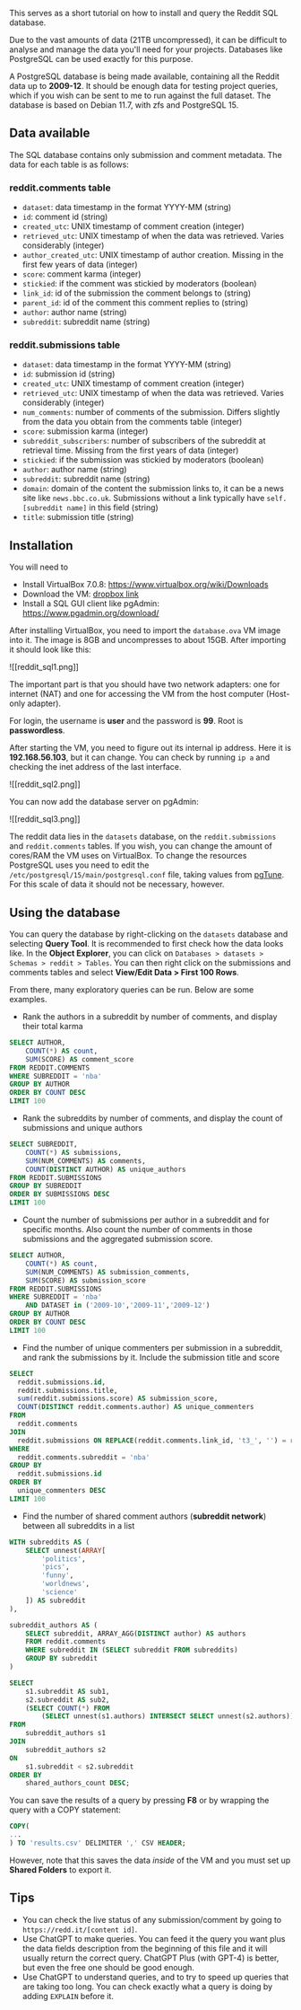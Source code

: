 
This serves as a short tutorial on how to install and query the Reddit SQL database. 

Due to the vast amounts of data (21TB uncompressed), it can be difficult to analyse and manage the data you'll need for your projects. Databases like PostgreSQL can be used exactly for this purpose. 

A PostgreSQL database is being made available, containing all the Reddit data up to **2009-12**. It should be enough data for testing project queries, which if you wish can be sent to me to run against the full dataset. The database is based on Debian 11.7, with zfs and PostgreSQL 15. 

## Data available

The SQL database contains only submission and comment metadata. The data for each table is as follows:

### reddit.comments  table
- `dataset`: data timestamp in the format YYYY-MM (string)
- `id`: comment id (string)
- `created_utc`: UNIX timestamp of comment creation (integer)
- `retrieved_utc`: UNIX timestamp of when the data was retrieved. Varies considerably (integer)
- `author_created_utc`: UNIX timestamp of author creation. Missing in the first few years of data (integer)
- `score`: comment karma (integer)
- `stickied`: if the comment was stickied by moderators (boolean)
- `link_id`: id of the submission the comment belongs to (string)
- `parent_id`: id of the comment this comment replies to (string)
- `author`: author name (string)
- `subreddit`: subreddit name (string)

### reddit.submissions table
- `dataset`: data timestamp in the format YYYY-MM (string)
- `id`: submission id (string)
- `created_utc`: UNIX timestamp of comment creation (integer)
- `retrieved_utc`: UNIX timestamp of when the data was retrieved. Varies considerably (integer)
- `num_comments`: number of comments of the submission. Differs slightly from the data you obtain from the comments table (integer)
- `score`: submission karma (integer)
- `subreddit_subscribers`: number of subscribers of the subreddit at retrieval time. Missing from the first years of data (integer)
- `stickied`: if the submission was stickied by moderators (boolean)
- `author`: author name (string)
- `subreddit`: subreddit name (string)
- `domain`: domain of the content the submission links to, it can be a news site like `news.bbc.co.uk`. Submissions without a link typically have `self.[subreddit name]` in this field (string)
- `title`: submission title (string)

## Installation

You will need to

- Install VirtualBox 7.0.8: https://www.virtualbox.org/wiki/Downloads
- Download the VM: [dropbox link](https://www.dropbox.com/s/4dxcpctzprtz99i/database.ova?dl=0)
- Install a SQL GUI client like pgAdmin: https://www.pgadmin.org/download/ 

After installing VirtualBox, you need to import the `database.ova` VM image into it. The image is 8GB and uncompresses to about 15GB.  After importing it should look like this:

![[reddit_sql1.png]]

The important part is that you should have two network adapters: one for internet (NAT) and one for accessing the VM from the host computer (Host-only adapter). 

For login, the username is **user** and the password is **99**. Root is **passwordless**. 

After starting the VM, you need to figure out its internal ip address. Here it is **192.168.56.103**, but it can change. You can check by running `ip a` and checking the inet address of the last interface. 

![[reddit_sql2.png]]

You can now add the database server on pgAdmin: 

![[reddit_sql3.png]]

The reddit data lies in the `datasets` database, on the `reddit.submissions` and `reddit.comments` tables. If you wish, you can change the amount of cores/RAM the VM uses on VirtualBox. To change the resources PostgreSQL uses you need to edit the `/etc/postgresql/15/main/postgresql.conf` file, taking values from [pgTune](https://pgtune.leopard.in.ua/). For this scale of data it should not be necessary, however.

## Using the database

You can query the database by right-clicking on the `datasets` database and selecting **Query Tool**. It is recommended to first check how the data looks like. In the **Object Explorer**, you can click on `Databases > datasets > Schemas > reddit > Tables`. You can then right click on the submissions and comments tables and select **View/Edit Data > First 100 Rows**. 

From there, many exploratory queries can be run. Below are some examples.

- Rank the authors in a subreddit by number of comments, and display their total karma
```sql
SELECT AUTHOR,
	COUNT(*) AS count,
	SUM(SCORE) AS comment_score
FROM REDDIT.COMMENTS
WHERE SUBREDDIT = 'nba'
GROUP BY AUTHOR
ORDER BY COUNT DESC
LIMIT 100
```

- Rank the subreddits by number of comments, and display the count of submissions and unique authors
```sql
SELECT SUBREDDIT,
	COUNT(*) AS submissions,
	SUM(NUM_COMMENTS) AS comments,
	COUNT(DISTINCT AUTHOR) AS unique_authors
FROM REDDIT.SUBMISSIONS
GROUP BY SUBREDDIT
ORDER BY SUBMISSIONS DESC
LIMIT 100
```

- Count the number of submissions per author in a subreddit and for specific months. Also count the number of comments in those submissions and the aggregated submission score.

```sql
SELECT AUTHOR,
	COUNT(*) AS count,
	SUM(NUM_COMMENTS) AS submission_comments,
	SUM(SCORE) AS submission_score
FROM REDDIT.SUBMISSIONS
WHERE SUBREDDIT = 'nba'
	AND DATASET in ('2009-10','2009-11','2009-12')
GROUP BY AUTHOR
ORDER BY COUNT DESC
LIMIT 100
```

- Find the number of unique commenters per submission in a subreddit, and rank the submissions by it. Include the submission title and score
```sql
SELECT
  reddit.submissions.id,
  reddit.submissions.title,
  sum(reddit.submissions.score) AS submission_score,
  COUNT(DISTINCT reddit.comments.author) AS unique_commenters
FROM
  reddit.comments
JOIN
  reddit.submissions ON REPLACE(reddit.comments.link_id, 't3_', '') = reddit.submissions.id
WHERE
  reddit.comments.subreddit = 'nba'
GROUP BY
  reddit.submissions.id
ORDER BY
  unique_commenters DESC
LIMIT 100
```

- Find the number of shared comment authors (**subreddit network**) between all subreddits in a list
```sql
WITH subreddits AS (
    SELECT unnest(ARRAY[
        'politics', 
        'pics', 
        'funny', 
        'worldnews', 
        'science'
    ]) AS subreddit
),

subreddit_authors AS (
    SELECT subreddit, ARRAY_AGG(DISTINCT author) AS authors
    FROM reddit.comments
    WHERE subreddit IN (SELECT subreddit FROM subreddits)
    GROUP BY subreddit
)

SELECT 
    s1.subreddit AS sub1, 
    s2.subreddit AS sub2, 
    (SELECT COUNT(*) FROM 
        (SELECT unnest(s1.authors) INTERSECT SELECT unnest(s2.authors)) AS shared_authors) AS shared_authors_count
FROM 
    subreddit_authors s1
JOIN 
    subreddit_authors s2 
ON 
    s1.subreddit < s2.subreddit
ORDER BY 
    shared_authors_count DESC;
```

You can save the results of a query by pressing **F8** or by wrapping the query with a COPY statement:
```sql
COPY(
...
) TO 'results.csv' DELIMITER ',' CSV HEADER;
```

However, note that this saves the data *inside* of the VM and you must set up **Shared Folders** to export it.

## Tips

- You can check the live status of any submission/comment by going to `https://redd.it/[content id]`. 
- Use ChatGPT to make queries. You can feed it the query you want plus the data fields description from the beginning of this file and it will usually return the correct query. ChatGPT Plus (with GPT-4) is better, but even the free one should be good enough.
- Use ChatGPT to understand queries, and to try to speed up queries that are taking too long. You can check exactly what a query is doing by adding `EXPLAIN` before it. 
